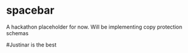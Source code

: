 # spacebar
A hackathon placeholder for now. Will be implementing copy protection schemas

#Justinar is the best
